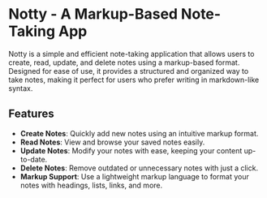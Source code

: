 # Notty - A Markup-Based Note-Taking App

Notty is a simple and efficient note-taking application that allows users to create, read, update, and delete notes using a markup-based format. Designed for ease of use, it provides a structured and organized way to take notes, making it perfect for users who prefer writing in markdown-like syntax.

## Features
- **Create Notes**: Quickly add new notes using an intuitive markup format.
- **Read Notes**: View and browse your saved notes easily.
- **Update Notes**: Modify your notes with ease, keeping your content up-to-date.
- **Delete Notes**: Remove outdated or unnecessary notes with just a click.
- **Markup Support**: Use a lightweight markup language to format your notes with headings, lists, links, and more.

